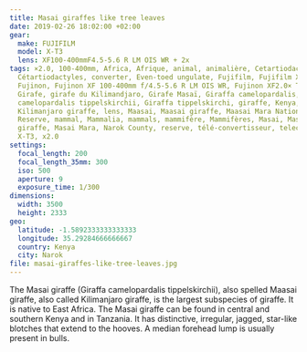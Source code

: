 ```yaml
---
title: Masai giraffes like tree leaves
date: 2019-02-26 18:02:00 +02:00
gear:
  make: FUJIFILM
  model: X-T3
  lens: XF100-400mmF4.5-5.6 R LM OIS WR + 2x
tags: ×2.0, 100-400mm, Africa, Afrique, animal, animalière, Cetartiodactyla,
  Cétartiodactyles, converter, Even-toed ungulate, Fujifilm, Fujifilm X-T3,
  Fujinon, Fujinon XF 100-400mm f/4.5-5.6 R LM OIS WR, Fujinon XF2.0× TC WR,
  Girafe, girafe du Kilimandjaro, Girafe Masaï, Giraffa camelopardalis, Giraffa
  camelopardalis tippelskirchii, Giraffa tippelskirchi, giraffe, Kenya,
  Kilimanjaro giraffe, lens, Maasai, Maasai giraffe, Maasai Mara National
  Reserve, mammal, Mammalia, mammals, mammifère, Mammifères, Masai, Masai
  giraffe, Masai Mara, Narok County, reserve, télé-convertisseur, teleconverter,
  X-T3, x2.0
settings:
  focal_length: 200
  focal_length_35mm: 300
  iso: 500
  aperture: 9
  exposure_time: 1/300
dimensions:
  width: 3500
  height: 2333
geo:
  latitude: -1.5892333333333333
  longitude: 35.29284666666667
  country: Kenya
  city: Narok
file: masai-giraffes-like-tree-leaves.jpg
---
```


The Masai giraffe (Giraffa camelopardalis tippelskirchii), also spelled Maasai giraffe, also called Kilimanjaro giraffe, is the largest subspecies of giraffe. It is native to East Africa. The Masai giraffe can be found in central and southern Kenya and in Tanzania. It has distinctive, irregular, jagged, star-like blotches that extend to the hooves. A median forehead lump is usually present in bulls.
